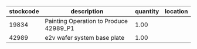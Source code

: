 |stockcode|description|quantity|location|
|---------|-----------|--------|--------|
|19834|Painting Operation to Produce 42989_P1|1.00||
|42989|e2v wafer system base plate|1.00||

